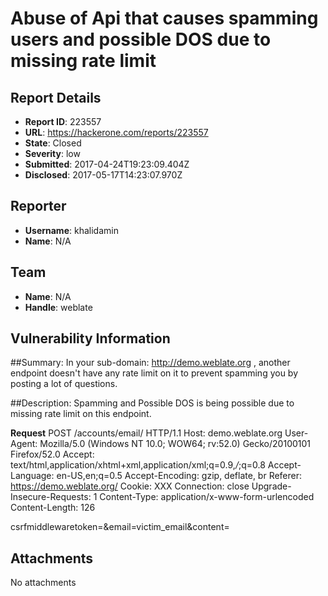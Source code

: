 # Abuse of Api that causes spamming users and possible DOS due to missing rate limit

## Report Details
- **Report ID**: 223557
- **URL**: https://hackerone.com/reports/223557
- **State**: Closed
- **Severity**: low
- **Submitted**: 2017-04-24T19:23:09.404Z
- **Disclosed**: 2017-05-17T14:23:07.970Z

## Reporter
- **Username**: khalidamin
- **Name**: N/A

## Team
- **Name**: N/A
- **Handle**: weblate

## Vulnerability Information
##Summary:
In your sub-domain: http://demo.weblate.org , another endpoint doesn't have any rate limit on it to prevent spamming you by posting a lot of questions.

##Description:
Spamming and Possible DOS is being possible due to missing rate limit on this endpoint.

**Request**
POST /accounts/email/ HTTP/1.1
Host: demo.weblate.org
User-Agent: Mozilla/5.0 (Windows NT 10.0; WOW64; rv:52.0) Gecko/20100101 Firefox/52.0
Accept: text/html,application/xhtml+xml,application/xml;q=0.9,*/*;q=0.8
Accept-Language: en-US,en;q=0.5
Accept-Encoding: gzip, deflate, br
Referer: https://demo.weblate.org/
Cookie: XXX
Connection: close
Upgrade-Insecure-Requests: 1
Content-Type: application/x-www-form-urlencoded
Content-Length: 126

csrfmiddlewaretoken=&email=victim_email&content=



## Attachments
No attachments
